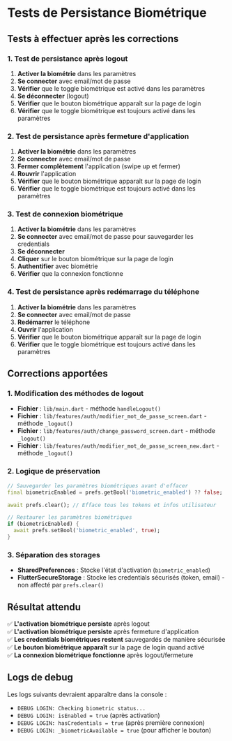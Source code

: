 # Tests de Persistance Biométrique

## Tests à effectuer après les corrections

### 1. Test de persistance après logout
1. **Activer la biométrie** dans les paramètres
2. **Se connecter** avec email/mot de passe
3. **Vérifier** que le toggle biométrique est activé dans les paramètres
4. **Se déconnecter** (logout)
5. **Vérifier** que le bouton biométrique apparaît sur la page de login
6. **Vérifier** que le toggle biométrique est toujours activé dans les paramètres

### 2. Test de persistance après fermeture d'application
1. **Activer la biométrie** dans les paramètres
2. **Se connecter** avec email/mot de passe
3. **Fermer complètement** l'application (swipe up et fermer)
4. **Rouvrir** l'application
5. **Vérifier** que le bouton biométrique apparaît sur la page de login
6. **Vérifier** que le toggle biométrique est toujours activé dans les paramètres

### 3. Test de connexion biométrique
1. **Activer la biométrie** dans les paramètres
2. **Se connecter** avec email/mot de passe pour sauvegarder les credentials
3. **Se déconnecter**
4. **Cliquer** sur le bouton biométrique sur la page de login
5. **Authentifier** avec biométrie
6. **Vérifier** que la connexion fonctionne

### 4. Test de persistance après redémarrage du téléphone
1. **Activer la biométrie** dans les paramètres
2. **Se connecter** avec email/mot de passe
3. **Redémarrer** le téléphone
4. **Ouvrir** l'application
5. **Vérifier** que le bouton biométrique apparaît sur la page de login
6. **Vérifier** que le toggle biométrique est toujours activé dans les paramètres

## Corrections apportées

### 1. Modification des méthodes de logout
- **Fichier** : `lib/main.dart` - méthode `handleLogout()`
- **Fichier** : `lib/features/auth/modifier_mot_de_passe_screen.dart` - méthode `_logout()`  
- **Fichier** : `lib/features/auth/change_password_screen.dart` - méthode `_logout()`
- **Fichier** : `lib/features/auth/modifier_mot_de_passe_screen_new.dart` - méthode `_logout()`

### 2. Logique de préservation
```dart
// Sauvegarder les paramètres biométriques avant d'effacer
final biometricEnabled = prefs.getBool('biometric_enabled') ?? false;

await prefs.clear(); // Efface tous les tokens et infos utilisateur

// Restaurer les paramètres biométriques
if (biometricEnabled) {
  await prefs.setBool('biometric_enabled', true);
}
```

### 3. Séparation des storages
- **SharedPreferences** : Stocke l'état d'activation (`biometric_enabled`)
- **FlutterSecureStorage** : Stocke les credentials sécurisés (token, email) - non affecté par `prefs.clear()`

## Résultat attendu

✅ **L'activation biométrique persiste** après logout  
✅ **L'activation biométrique persiste** après fermeture d'application  
✅ **Les credentials biométriques restent** sauvegardés de manière sécurisée  
✅ **Le bouton biométrique apparaît** sur la page de login quand activé  
✅ **La connexion biométrique fonctionne** après logout/fermeture  

## Logs de debug

Les logs suivants devraient apparaître dans la console :
- `DEBUG LOGIN: Checking biometric status...`
- `DEBUG LOGIN: isEnabled = true` (après activation)
- `DEBUG LOGIN: hasCredentials = true` (après première connexion)
- `DEBUG LOGIN: _biometricAvailable = true` (pour afficher le bouton)
